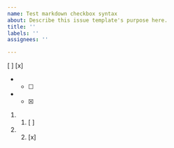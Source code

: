 ```yaml
---
name: Test markdown checkbox syntax
about: Describe this issue template's purpose here.
title: ''
labels: ''
assignees: ''

---
```


[ ]
[x]

- - [ ]
- - [x]

1. 1. [ ]
2. 2. [x]
